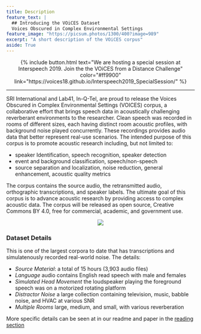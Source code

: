 ```yaml
---
title: Description
feature_text: |
  ## Introducing the VOiCES Dataset
  Voices Obscured in Complex Environmental Settings
feature_image: "https://picsum.photos/1300/400?image=989"
excerpt: "A short description of the VOiCES corpus"
aside: True
---
```


<center>{% include button.html text="We are hosting a special session at Interspeech 2019.  
Join the the VOiCES from a Distance Challenge" color="#ff9900" link="https://voices18.github.io/Interspeech2019_SpecialSession/" %} </center>  

---
SRI International and Lab41, In-Q-Tel, are proud to release the Voices Obscured in Complex Environmental Settings (VOICES) corpus, a collaborative effort that brings speech data in acoustically challenging reverberant environments to the researcher. Clean speech was recorded in rooms of different sizes, each having distinct room acoustic profiles, with background noise played concurrently. These recordings provides audio data that better represent real-use scenarios. The intended purpose of this corpus is to promote acoustic research including, but not limited to:

- speaker Identification, speech recognition, speaker detection
- event and background classification, speech/non-speech
- source separation and localization, noise reduction, general enhancement, acoustic quality metrics

The corpus contains the source audio, the retransmitted audio, orthographic transcriptions, and speaker labels. The ultimate goal of this corpus is to advance acoustic research by providing access to complex acoustic data. The corpus will be released as open source, Creative Commons BY 4.0, free for commercial, academic, and government use.

<p align="center"><img src="https://images-puremix.akamaized.net/cache/pmmodalimages/images/interface/images_articles/2013_10_08_mic_shootouts/3_mics_300_300.jpg"></p>

### Dataset Details

This is one of the largest corpora to date that has transcriptions and simulatenously recorded real-world noise. The details:

- *Source Material*: a total of 15 hours (3,903 audio files)
- *Language* audio contains English read speech with male and females
- *Simulated Head Movement* the loudspeaker playing the foreground speech was on a motorized rotating platform
- *Distractor Noise* a large collection containing television, music, babble noise, and HVAC at various SNR
- *Multiple Rooms* large, medium, and small, with various reverberation

More specific details can be seen at in our readme and paper in the [reading section](/reading)
